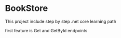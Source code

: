 # BookStore

This project include step by step .net core learning path

first feature is Get and GetById endpoints
